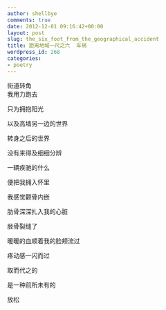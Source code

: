```yaml
---
author: shellbye
comments: true
date: 2012-12-01 09:16:42+00:00
layout: post
slug: the_six_foot_from_the_geographical_accident
title: 距离地域一尺之六  车祸
wordpress_id: 268
categories:
- poetry
---
```


街道转角  
我用力跑去

只为拥抱阳光

以及高墙另一边的世界

  


转身之后的世界

没有来得及细细分辨  


一辆疾驰的什么

便把我拥入怀里  


  


我感觉颧骨内嵌

肋骨深深扎入我的心脏

胫骨裂缝了

暖暖的血顺着我的脸颊流过

  


疼动感一闪而过

取而代之的

是一种前所未有的

放松  


  

